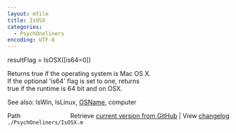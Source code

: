 ```yaml
---
layout: mfile
title: IsOSX
categories:
  - PsychOneliners
encoding: UTF-8
---
```


resultFlag = IsOSX([is64=0])  

Returns true if the operating system is Mac OS X.  
If the optional 'is64' flag is set to one, returns  
true if the runtime is 64 bit and on OSX.  

See also: IsWin, IsLinux, [OSName](/docs/OSName), computer  


<div class="code_header" style="text-align:right;">
  <span style="float:left;">Path&nbsp;&nbsp;</span> <span class="counter">Retrieve <a href=
  "https://raw.github.com/Psychtoolbox-3/Psychtoolbox-3/beta/./PsychOneliners/IsOSX.m">current version from GitHub</a> | View <a href=
  "https://github.com/Psychtoolbox-3/Psychtoolbox-3/commits/beta/./PsychOneliners/IsOSX.m">changelog</a></span>
</div>
<div class="code">
  <code>./PsychOneliners/IsOSX.m</code>
</div>
